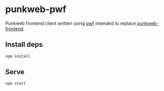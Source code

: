# punkweb-pwf

Punkweb frontend client written using [pwf](https://github.com/Punkweb/pwf)
intended to replace [punkweb-frontend](https://github.com/Punkweb/punkweb-frontend).

## Install deps

```bash
npm install
```

## Serve

```bash
npm start
```
